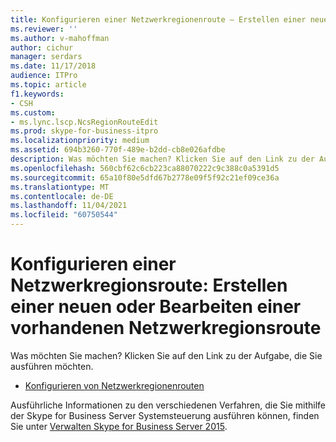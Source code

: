 ```yaml
---
title: Konfigurieren einer Netzwerkregionenroute – Erstellen einer neuen oder Bearbeiten einer vorhandenen Netzwerkregionenroute
ms.reviewer: ''
ms.author: v-mahoffman
author: cichur
manager: serdars
ms.date: 11/17/2018
audience: ITPro
ms.topic: article
f1.keywords:
- CSH
ms.custom:
- ms.lync.lscp.NcsRegionRouteEdit
ms.prod: skype-for-business-itpro
ms.localizationpriority: medium
ms.assetid: 694b3260-770f-489e-b2dd-cb8e026afdbe
description: Was möchten Sie machen? Klicken Sie auf den Link zu der Aufgabe, die Sie ausführen möchten.
ms.openlocfilehash: 560cbf62c6cb223ca88070222c9c388c0a5391d5
ms.sourcegitcommit: 65a10f80e5dfd67b2778e09f5f92c21ef09ce36a
ms.translationtype: MT
ms.contentlocale: de-DE
ms.lasthandoff: 11/04/2021
ms.locfileid: "60750544"
---
```

# <a name="configure-a-network-region-route-create-new-or-edit-existing"></a>Konfigurieren einer Netzwerkregionsroute: Erstellen einer neuen oder Bearbeiten einer vorhandenen Netzwerkregionsroute

Was möchten Sie machen? Klicken Sie auf den Link zu der Aufgabe, die Sie ausführen möchten.

- [Konfigurieren von Netzwerkregionenrouten](/previous-versions/office/lync-server-2013/lync-server-2013-creating-or-modifying-network-region-routes)

Ausführliche Informationen zu den verschiedenen Verfahren, die Sie mithilfe der Skype for Business Server Systemsteuerung ausführen können, finden Sie unter [Verwalten Skype for Business Server 2015](../../manage/manage.md).